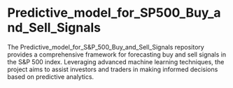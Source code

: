 # Predictive_model_for_SP500_Buy_and_Sell_Signals
​The Predictive_model_for_S&amp;P_500_Buy_and_Sell_Signals repository provides a comprehensive framework for forecasting buy and sell signals in the S&amp;P 500 index. Leveraging advanced machine learning techniques, the project aims to assist investors and traders in making informed decisions based on predictive analytics.

